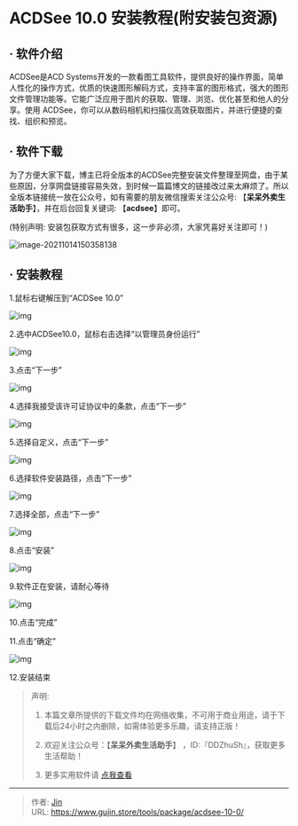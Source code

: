 # ACDSee 10.0 安装教程(附安装包资源)


## · 软件介绍
ACDSee是ACD Systems开发的一款看图工具软件，提供良好的操作界面，简单人性化的操作方式，优质的快速图形解码方式，支持丰富的图形格式，强大的图形文件管理功能等。它能广泛应用于图片的获取、管理、浏览、优化甚至和他人的分享。使用 ACDSee，你可以从数码相机和扫描仪高效获取图片，并进行便捷的查找、组织和预览。

## · 软件下载
为了方便大家下载，博主已将全版本的ACDSee完整安装文件整理至网盘，由于某些原因，分享网盘链接容易失效，到时候一篇篇博文的链接改过来太麻烦了。所以全版本链接统一放在公众号，如有需要的朋友微信搜索关注公众号: 【**呆呆外卖生活助手**】，并在后台回复关键词: 【**acdsee**】即可。

(特别声明: 安装包获取方式有很多，这一步非必须，大家凭喜好关注即可！)

![image-20211014150358138](https://img.gujin.store/img/image-20211014150358138.png)

## · 安装教程

1.鼠标右键解压到“ACDSee 10.0”

![img](https://img.gujin.store/img/v2-88db6342755aafadffa42d734d422437_720w.png)



2.选中ACDSee10.0，鼠标右击选择“以管理员身份运行”

![img](https://img.gujin.store/img/v2-75d69db193e41b6e6166f89f9ebb97bb_720w.png)



3.点击“下一步”

![img](https://img.gujin.store/img/v2-792f23a3505043ac04dcdf6b5b2d472b_720w.png)



4.选择我接受该许可证协议中的条款，点击“下一步”

![img](https://img.gujin.store/img/v2-01941cbdfad3767c556a88d5c6a41dcc_720w.png)



5.选择自定义，点击“下一步”

![img](https://img.gujin.store/img/v2-54bd4fca9774d2d4a014131123da2680_720w.png)



6.选择软件安装路径，点击“下一步”

![img](https://img.gujin.store/img/v2-43e38f56494dfd009b25fcb82abe581e_720w.png)



7.选择全部，点击“下一步”

![img](https://img.gujin.store/img/v2-30a4b446b8877e892cabc843ba306834_720w.png)



8.点击“安装”

![img](https://img.gujin.store/img/v2-241232ab4f014b6e83e7dc23c9b3dad4_720w.png)



9.软件正在安装，请耐心等待

![img](https://img.gujin.store/img/v2-38984c74584ed4a4a4dd4b21cbc6b395_720w.png)



10.点击“完成”



11.点击“确定”

![img](https://img.gujin.store/img/v2-eeafe0b087e90a32c1e7aa338d6a2b40_720w.png)



12.安装结束




> 声明: 
>
> 1. 本篇文章所提供的下载文件均在网络收集，不可用于商业用途，请于下载后24小时之内删除，如需体验更多乐趣，请支持正版！
>
> 2. 欢迎关注公众号：【**呆呆外卖生活助手**】 ，ID:『DDZhuSh』，获取更多生活帮助！
>
> 3. 更多实用软件请  [点我查看](/tools)


---

> 作者: [Jin](https://img.gujin.store/img/favicon.ico)  
> URL: https://www.gujin.store/tools/package/acdsee-10-0/  

